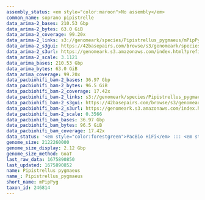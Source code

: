 ```yaml
---
assembly_status: <em style="color:maroon">No assembly</em>
common_name: soprano pipistrelle
data_arima-2_bases: 210.53 Gbp
data_arima-2_bytes: 63.0 GiB
data_arima-2_coverage: 99.20x
data_arima-2_links: s3://genomeark/species/Pipistrellus_pygmaeus/mPipPyg2/genomic_data/arima/<br>
data_arima-2_s3gui: https://42basepairs.com/browse/s3/genomeark/species/Pipistrellus_pygmaeus/mPipPyg2/genomic_data/arima/
data_arima-2_s3url: https://genomeark.s3.amazonaws.com/index.html?prefix=species/Pipistrellus_pygmaeus/mPipPyg2/genomic_data/arima/
data_arima-2_scale: 3.1121
data_arima_bases: 210.53 Gbp
data_arima_bytes: 63.0 GiB
data_arima_coverage: 99.20x
data_pacbiohifi_bam-2_bases: 36.97 Gbp
data_pacbiohifi_bam-2_bytes: 96.5 GiB
data_pacbiohifi_bam-2_coverage: 17.42x
data_pacbiohifi_bam-2_links: s3://genomeark/species/Pipistrellus_pygmaeus/mPipPyg2/genomic_data/pacbio_hifi/<br>
data_pacbiohifi_bam-2_s3gui: https://42basepairs.com/browse/s3/genomeark/species/Pipistrellus_pygmaeus/mPipPyg2/genomic_data/pacbio_hifi/
data_pacbiohifi_bam-2_s3url: https://genomeark.s3.amazonaws.com/index.html?prefix=species/Pipistrellus_pygmaeus/mPipPyg2/genomic_data/pacbio_hifi/
data_pacbiohifi_bam-2_scale: 0.3566
data_pacbiohifi_bam_bases: 36.97 Gbp
data_pacbiohifi_bam_bytes: 96.5 GiB
data_pacbiohifi_bam_coverage: 17.42x
data_status: '<em style="color:forestgreen">PacBio HiFi</em> ::: <em style="color:forestgreen">Arima</em>'
genome_size: 2122260000
genome_size_display: 2.12 Gbp
genome_size_method: GoaT
last_raw_data: 1675890850
last_updated: 1675890852
name: Pipistrellus pygmaeus
name_: Pipistrellus_pygmaeus
short_name: mPipPyg
taxon_id: 246814
---
```

